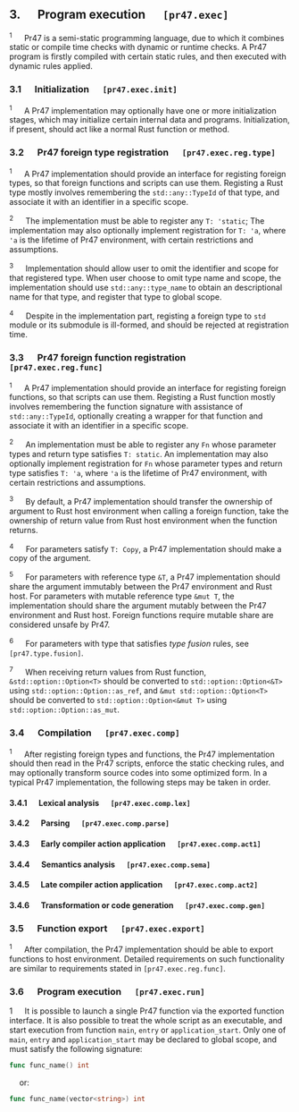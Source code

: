 ## 3. &emsp; Program execution &emsp; `[pr47.exec]`

<sup>1</sup> &emsp; Pr47 is a semi-static programming language, due to which it combines static or compile time checks with dynamic or runtime checks. A Pr47 program is firstly compiled with certain static rules, and then executed with dynamic rules applied.

### 3.1 &emsp; Initialization &emsp; `[pr47.exec.init]`

<sup>1</sup> &emsp; A Pr47 implementation may optionally have one or more initialization stages, which may initialize certain internal data and programs. Initialization, if present, should act like a normal Rust function or method.

### 3.2 &emsp; Pr47 foreign type registration &emsp; `[pr47.exec.reg.type]`

<sup>1</sup> &emsp; A Pr47 implementation should provide an interface for registing foreign types, so that foreign functions and scripts can use them. Registing a Rust type mostly involves remembering the `std::any::TypeId` of that type, and associate it with an identifier in a specific scope.

<sup>2</sup> &emsp; The implementation must be able to register any `T: 'static`; The implementation may also optionally implement registration for `T: 'a`, where `'a` is the lifetime of Pr47 environment, with certain restrictions and assumptions.

<sup>3</sup> &emsp; Implementation should allow user to omit the identifier and scope for that registered type. When user choose to omit type name and scope, the implementation should use `std::any::type_name` to obtain an descriptional name for that type, and register that type to global scope.

<sup>4</sup> &emsp; Despite in the implementation part, registing a foreign type to `std` module or its submodule is ill-formed, and should be rejected at registration time.

### 3.3 &emsp; Pr47 foreign function registration &emsp; `[pr47.exec.reg.func]`

<sup>1</sup> &emsp; A Pr47 implementation should provide an interface for registing foreign functions, so that scripts can use them. Registing a Rust function mostly involves remembering the function signature with assistance of `std::any::TypeId`, optionally creating a wrapper for that function and associate it with an identifier in a specific scope.

<sup>2</sup> &emsp; An implementation must be able to register any `Fn` whose parameter types and return type satisfies `T: static`. An implementation may also optionally implement registration for `Fn` whose parameter types and return type satisfies `T: 'a`, where `'a` is the lifetime of Pr47 environment, with certain restrictions and assumptions.

<sup>3</sup> &emsp; By default, a Pr47 implementation should transfer the ownership of argument to Rust host environment when calling a foreign function, take the ownership of return value from Rust host environment when the function returns.

<sup>4</sup> &emsp; For parameters satisfy `T: Copy`, a Pr47 implementation should make a copy of the argument.

<sup>5</sup> &emsp; For parameters with reference type `&T`, a Pr47 implementation should share the argument immutably between the Pr47 environment and Rust host. For parameters with mutable reference type `&mut T`, the implementation should share the argument mutably between the Pr47 environment and Rust host. Foreign functions require mutable share are considered unsafe by Pr47.

<sup>6</sup> &emsp; For parameters with type that satisfies *type fusion* rules, see `[pr47.type.fusion]`. 

<sup>7</sup> &emsp; When receiving return values from Rust function, `&std::option::Option<T>` should be converted to `std::option::Option<&T>` using `std::option::Option::as_ref`, and `&mut std::option::Option<T>` should be converted to `std::option::Option<&mut T>` using `std::option::Option::as_mut`.

### 3.4 &emsp; Compilation &emsp; `[pr47.exec.comp]`

<sup>1</sup> &emsp; After registing foreign types and functions, the Pr47 implementation should then read in the Pr47 scripts, enforce the static checking rules, and may optionally transform source codes into some optimized form. In a typical Pr47 implementation, the following steps may be taken in order.

#### 3.4.1 &emsp; Lexical analysis &emsp; `[pr47.exec.comp.lex]`

#### 3.4.2 &emsp; Parsing &emsp; `[pr47.exec.comp.parse]`

#### 3.4.3 &emsp; Early compiler action application &emsp; `[pr47.exec.comp.act1]`

#### 3.4.4 &emsp; Semantics analysis &emsp; `[pr47.exec.comp.sema]`

#### 3.4.5 &emsp; Late compiler action application &emsp; `[pr47.exec.comp.act2]`

#### 3.4.6 &emsp; Transformation or code generation &emsp; `[pr47.exec.comp.gen]`

### 3.5 &emsp; Function export &emsp; `[pr47.exec.export]`

<sup>1</sup> &emsp; After compilation, the Pr47 implementation should be able to export functions to host environment. Detailed requirements on such functionality are similar to requirements stated in `[pr47.exec.reg.func]`.

### 3.6 &emsp; Program execution &emsp; `[pr47.exec.run]`

<sup1>1</sup> &emsp; It is possible to launch a single Pr47 function via the exported function interface. It is also possible to treat the whole script as an executable, and start execution from function `main`, `entry` or `application_start`. Only one of `main`, `entry` and `application_start` may be declared to global scope, and must satisfy the following signature:

```go
func func_name() int
```

&emsp; or:

```go
func func_name(vector<string>) int
```